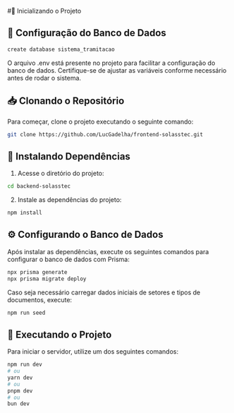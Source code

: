 
#🚀 Inicializando o Projeto

## 📂 Configuração do Banco de Dados

```bash
create database sistema_tramitacao
```

O arquivo .env está presente no projeto para facilitar a configuração do banco de dados. Certifique-se de ajustar as variáveis conforme necessário antes de rodar o sistema.


## 📥 Clonando o Repositório

Para começar, clone o projeto executando o seguinte comando:

```bash
git clone https://github.com/LucGadelha/frontend-solasstec.git
```


## 📌 Instalando Dependências

1. Acesse o diretório do projeto:

```bash
cd backend-solasstec
```


2. Instale as dependências do projeto:

```bash
npm install
```


## ⚙️ Configurando o Banco de Dados

Após instalar as dependências, execute os seguintes comandos para configurar o banco de dados com Prisma:

```bash
npx prisma generate
npx prisma migrate deploy
```

Caso seja necessário carregar dados iniciais de setores e tipos de documentos, execute:

```bash
npm run seed
```


## 🚀 Executando o Projeto

Para iniciar o servidor, utilize um dos seguintes comandos:

```bash
npm run dev
# ou
yarn dev
# ou
pnpm dev
# ou
bun dev
```
